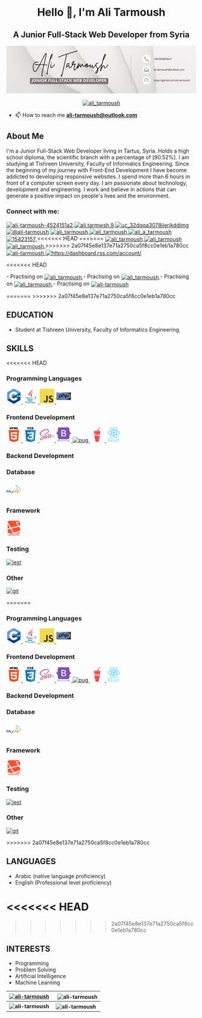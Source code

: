 <h1 align="center">Hello 👋, I'm Ali Tarmoush</h1>
<h2 align="center">A Junior Full-Stack Web Developer from Syria</h2>
<p align="center">
    <img alt="ali-tarmoush"src="ali-tarmoush.png">
</p>
<p align="center">
    <a href="https://twitter.com/ali_tarmoush" target="blank"><img src="https://img.shields.io/twitter/follow/ali_tarmoush?logo=twitter&style=for-the-badge" alt="ali_tarmoush" /></a>
</p>

- 📫 How to reach me **ali-tarmoush@outlook.com**

<h2>About Me</h2>
<p align="left">
    I'm a Junior Full-Stack Web Developer living in Tartus, Syria. Holds a high school diploma, the scientific branch with a percentage of [90.52%]. I am studying at Tishreen University, Faculty of Informatics Engineering. Since the beginning of my journey with Front-End Development I have become addicted to developing responsive websites. I spend more than 6 hours in front of a computer screen every day. I am passionate about technology, development and engineering. I work and believe in actions that can generate a positive impact on people's lives and the environment.
</p>
<h3 align="left">Connect with me:</h3>
<p align="left">
    <!-- linkedin -->
    <a href="https://linkedin.com/in/ali-tarmoush-4524151a2" target="_blank">
        <img align="center"alt="ali-tarmoush-4524151a2"height="30"src="https://raw.githubusercontent.com/rahuldkjain/github-profile-readme-generator/master/src/images/icons/Social/linked-in-alt.svg"width="40"> 
    </a>
    <!-- fb -->
    <a href="https://fb.com/ali.tarmwsh.9"target="_blank">
        <img align="center"alt="ali.tarmwsh.9"height="30"src="https://raw.githubusercontent.com/rahuldkjain/github-profile-readme-generator/master/src/images/icons/Social/facebook.svg"width="40"> 
    </a>
    <!-- youtube -->
    <a href="https://www.youtube.com/channel/UC_32dqqA3078JjERjKDdImg"target="_blank">
        <img align="center"alt="uc_32dqqa3078jjerjkddimg"height="30"src="https://raw.githubusercontent.com/rahuldkjain/github-profile-readme-generator/master/src/images/icons/Social/youtube.svg"width="40"> 
    </a>
    <!-- medium -->
    <a href="https://medium.com/@ali-tarmoush" target="blank"><img align="center" src="https://raw.githubusercontent.com/rahuldkjain/github-profile-readme-generator/master/src/images/icons/Social/medium.svg" alt="@ali-tarmoush" height="30" width="40" /></a>
    <!-- dev.to -->
    <a href="https://dev.to/ali_tarmoush"target="_blank">
        <img align="center"alt="ali_tarmoush"height="30"src="https://raw.githubusercontent.com/rahuldkjain/github-profile-readme-generator/master/src/images/icons/Social/devto.svg"width="40"> 
    </a>
    <!-- twitter -->
    <a href="https://twitter.com/ali_tarmoush"target="_blank">
        <img align="center"alt="ali_tarmoush"height="30"src="https://raw.githubusercontent.com/rahuldkjain/github-profile-readme-generator/master/src/images/icons/Social/twitter.svg"width="40"> 
    </a>
    <!-- instagram -->
    <a href="https://instagram.com/ali_a_tarmoush"target="_blank">
        <img align="center"alt="ali_a_tarmoush"height="30"src="https://raw.githubusercontent.com/rahuldkjain/github-profile-readme-generator/master/src/images/icons/Social/instagram.svg"width="40">
    </a>
    <!-- stackoverflow -->
    <a href="https://stackoverflow.com/users/15423157"target="_blank">
        <img align="center"alt="15423157"height="30"src="https://raw.githubusercontent.com/rahuldkjain/github-profile-readme-generator/master/src/images/icons/Social/stack-overflow.svg"width="40">
    </a>
<<<<<<< HEAD
=======
    <!-- codeforces -->
    <a href="https://codeforces.com/profile/ali_tarmoush"target="_blank">
    <img align="center"alt="ali_tarmoush"height="30"src="https://raw.githubusercontent.com/rahuldkjain/github-profile-readme-generator/master/src/images/icons/Social/codeforces.svg"width="40"> 
    </a>
    <!-- codechef -->
    <a href="https://www.codechef.com/users/ali_tarmoush" target="blank">
        <img align="center" src="https://cdn.jsdelivr.net/npm/simple-icons@3.1.0/icons/codechef.svg" alt="ali_tarmoush" height="30" width="40" />
    </a>
    <!-- hackerrank -->
    <a href="https://www.hackerrank.com/ali_tarmoush"target="_blank">
        <img align="center"alt="ali_tarmoush"height="30"src="https://raw.githubusercontent.com/rahuldkjain/github-profile-readme-generator/master/src/images/icons/Social/hackerrank.svg"width="40">
    </a>
>>>>>>> 2a07f45e8e137e71a2750ca5f8cc0e1eb1a780cc
    <!-- topcoder -->
    <a href="https://www.topcoder.com/members/ali-tarmoush"target="_blank">
        <img align="center"alt="ali-tarmoush"height="30"src="https://raw.githubusercontent.com/rahuldkjain/github-profile-readme-generator/master/src/images/icons/Social/topcoder.svg"width="40">
    </a>
    <!-- rss -->
    <a href="/https://dashboard.rss.com/account/" target="blank">
        <img align="center" src="https://raw.githubusercontent.com/rahuldkjain/github-profile-readme-generator/master/src/images/icons/Social/rss.svg" alt="https://dashboard.rss.com/account/" height="30" width="40" />
    </a>
</p>
<<<<<<< HEAD
<p align="left">
    <!-- codeforces -->
- Practising on
    <a href="https://codeforces.com/profile/ali_tarmoush"target="_blank">
    <img align="center"alt="ali_tarmoush"height="30"src="https://raw.githubusercontent.com/rahuldkjain/github-profile-readme-generator/master/src/images/icons/Social/codeforces.svg"width="40">
    </a>
    <!-- codechef -->
- Practising on 
    <a href="https://www.codechef.com/users/ali_tarmoush" target="blank">
    <img align="center" src="https://cdn.jsdelivr.net/npm/simple-icons@3.1.0/icons/codechef.svg" alt="ali_tarmoush" height="30" width="40" />
    </a>
    <!-- hackerrank -->
- Practising on 
    <a href="https://www.hackerrank.com/ali_tarmoush"target="_blank">
    <img align="center"alt="ali_tarmoush"height="30"src="https://raw.githubusercontent.com/rahuldkjain/github-profile-readme-generator/master/src/images/icons/Social/hackerrank.svg"width="40">
    </a>
    <!-- leetcode -->
- Practising on 
    <a href="https://www.leetcode.com/ali-tarmoush" target="blank"><img align="center" src="https://raw.githubusercontent.com/rahuldkjain/github-profile-readme-generator/master/src/images/icons/Social/leet-code.svg" alt="ali-tarmoush" height="30" width="40" /></a>
</p>
=======
>>>>>>> 2a07f45e8e137e71a2750ca5f8cc0e1eb1a780cc
<h2>EDUCATION</h2>

- Student at Tishreen University, Faculty of Informatics Engineering.
<h2>SKILLS</h2>
<<<<<<< HEAD
<h3>Programming Languages</h3>
<p align="left">
    <!-- C++ -->
    <a href="https://www.w3schools.com/cpp/"rel="noreferrer"target="_blank">
        <img alt="cplusplus"src="https://raw.githubusercontent.com/devicons/devicon/master/icons/cplusplus/cplusplus-original.svg"height="40"width="40"> 
    </a>
    <!-- java -->
    <a href="https://www.java.com"rel="noreferrer"target="_blank">
        <img alt="java"src="https://raw.githubusercontent.com/devicons/devicon/master/icons/java/java-original.svg"height="40"width="40"> 
    </a>
    <a href="https://developer.mozilla.org/en-US/docs/Web/JavaScript"rel="noreferrer"target="_blank">
        <img alt="javascript"src="https://raw.githubusercontent.com/devicons/devicon/master/icons/javascript/javascript-original.svg"height="40"width="40"> 
    </a>
    <a href="https://www.php.net"rel="noreferrer"target="_blank">
        <img alt="php"src="https://raw.githubusercontent.com/devicons/devicon/master/icons/php/php-original.svg"height="40"width="40">
        </a>
</p>
<h3>Frontend Development</h3>
<p align="left">
    <!-- html5 -->
    <a href="https://www.w3.org/html/"rel="noreferrer"target="_blank">
        <img alt="html5"src="https://raw.githubusercontent.com/devicons/devicon/master/icons/html5/html5-original-wordmark.svg"height="40"width="40">
    </a>
    <!-- css3 -->
    <a href="https://www.w3schools.com/css/"rel="noreferrer"target="_blank">
        <img alt="css3"src="https://raw.githubusercontent.com/devicons/devicon/master/icons/css3/css3-original-wordmark.svg"height="40"width="40"> 
    </a>
    <!-- sass -->
    <a href="https://sass-lang.com"rel="noreferrer"target="_blank">
        <img alt="sass"src="https://raw.githubusercontent.com/devicons/devicon/master/icons/sass/sass-original.svg"height="40"width="40">
    </a>
    <!-- bootstrap -->
    <a href="https://getbootstrap.com"rel="noreferrer"target="_blank">
        <img alt="bootstrap"src="https://raw.githubusercontent.com/devicons/devicon/master/icons/bootstrap/bootstrap-plain-wordmark.svg"height="40"width="40"> 
    </a>
    <!-- pugjs -->
    <a href="https://pugjs.org"rel="noreferrer"target="_blank">
        <img alt="pug"src="https://cdn.worldvectorlogo.com/logos/pug.svg"height="40"width="40"> 
    </a>
    <!-- gulpjs -->
    <a href="https://gulpjs.com"rel="noreferrer"target="_blank">
        <img alt="gulp"src="https://raw.githubusercontent.com/devicons/devicon/master/icons/gulp/gulp-plain.svg"height="40"width="40">
    </a>
    <!-- reactjs -->
    <a href="https://reactjs.org/"rel="noreferrer"target="_blank">
        <img alt="react"src="https://raw.githubusercontent.com/devicons/devicon/master/icons/react/react-original-wordmark.svg"height="40"width="40">
    </a>
</p>
<h3 align="left">Backend Development</h3>
<h3 align="left">Database</h3>
<p align="left">
    <a href="https://www.mysql.com/"rel="noreferrer"target="_blank">
        <img alt="mysql"src="https://raw.githubusercontent.com/devicons/devicon/master/icons/mysql/mysql-original-wordmark.svg"height="40"width="40">
    </a>
</p>
<h3 align="left">Framework</h3>
<p align="left">
    <a href="https://laravel.com/"rel="noreferrer"target="_blank">
        <img alt="laravel"src="https://raw.githubusercontent.com/devicons/devicon/master/icons/laravel/laravel-plain-wordmark.svg"height="40"width="40">
    </a>
</p>
<h3 align="left">Testing</h3>
    <a href="https://jestjs.io"rel="noreferrer"target="_blank">
        <img alt="jest"src="https://www.vectorlogo.zone/logos/jestjsio/jestjsio-icon.svg"height="40"width="40">
    </a>
<h3 align="left">Other</h3>
<p align="left">
    <a href="https://git-scm.com/"rel="noreferrer"target="_blank">
        <img alt="git"src="https://www.vectorlogo.zone/logos/git-scm/git-scm-icon.svg"height="40"width="40">
    </a>
</p>
=======
<h3>Programming Languages</h3><p align="left"><a href="https://www.w3schools.com/cpp/"rel="noreferrer"target="_blank"><img alt="cplusplus"src="https://raw.githubusercontent.com/devicons/devicon/master/icons/cplusplus/cplusplus-original.svg"height="40"width="40"> </a><a href="https://www.java.com"rel="noreferrer"target="_blank"><img alt="java"src="https://raw.githubusercontent.com/devicons/devicon/master/icons/java/java-original.svg"height="40"width="40"> </a><a href="https://developer.mozilla.org/en-US/docs/Web/JavaScript"rel="noreferrer"target="_blank"><img alt="javascript"src="https://raw.githubusercontent.com/devicons/devicon/master/icons/javascript/javascript-original.svg"height="40"width="40"> </a><a href="https://www.php.net"rel="noreferrer"target="_blank"><img alt="php"src="https://raw.githubusercontent.com/devicons/devicon/master/icons/php/php-original.svg"height="40"width="40"></a></p><h3>Frontend Development</h3><p align="left"><a href="https://www.w3.org/html/"rel="noreferrer"target="_blank"><img alt="html5"src="https://raw.githubusercontent.com/devicons/devicon/master/icons/html5/html5-original-wordmark.svg"height="40"width="40"> </a><a href="https://www.w3schools.com/css/"rel="noreferrer"target="_blank"><img alt="css3"src="https://raw.githubusercontent.com/devicons/devicon/master/icons/css3/css3-original-wordmark.svg"height="40"width="40"> </a><a href="https://sass-lang.com"rel="noreferrer"target="_blank"><img alt="sass"src="https://raw.githubusercontent.com/devicons/devicon/master/icons/sass/sass-original.svg"height="40"width="40"> </a><a href="https://getbootstrap.com"rel="noreferrer"target="_blank"><img alt="bootstrap"src="https://raw.githubusercontent.com/devicons/devicon/master/icons/bootstrap/bootstrap-plain-wordmark.svg"height="40"width="40"> </a><a href="https://pugjs.org"rel="noreferrer"target="_blank"><img alt="pug"src="https://cdn.worldvectorlogo.com/logos/pug.svg"height="40"width="40"> </a><a href="https://gulpjs.com"rel="noreferrer"target="_blank"><img alt="gulp"src="https://raw.githubusercontent.com/devicons/devicon/master/icons/gulp/gulp-plain.svg"height="40"width="40"> </a><a href="https://reactjs.org/"rel="noreferrer"target="_blank"><img alt="react"src="https://raw.githubusercontent.com/devicons/devicon/master/icons/react/react-original-wordmark.svg"height="40"width="40"></a></p><h3 align="left">Backend Development</h3><h3 align="left">Database</h3><p align="left"><a href="https://www.mysql.com/"rel="noreferrer"target="_blank"><img alt="mysql"src="https://raw.githubusercontent.com/devicons/devicon/master/icons/mysql/mysql-original-wordmark.svg"height="40"width="40"></a></p><h3 align="left">Framework</h3><p align="left"><a href="https://laravel.com/"rel="noreferrer"target="_blank"><img alt="laravel"src="https://raw.githubusercontent.com/devicons/devicon/master/icons/laravel/laravel-plain-wordmark.svg"height="40"width="40"></a></p><h3 align="left">Testing</h3><a href="https://jestjs.io"rel="noreferrer"target="_blank"><img alt="jest"src="https://www.vectorlogo.zone/logos/jestjsio/jestjsio-icon.svg"height="40"width="40"></a><h3 align="left">Other</h3><p align="left"><a href="https://git-scm.com/"rel="noreferrer"target="_blank"><img alt="git"src="https://www.vectorlogo.zone/logos/git-scm/git-scm-icon.svg"height="40"width="40"></a></p>
>>>>>>> 2a07f45e8e137e71a2750ca5f8cc0e1eb1a780cc

<h2>LANGUAGES</h2>

- Arabic (native language proficiency)
- English (Professional level proficiency)

<<<<<<< HEAD
=======

>>>>>>> 2a07f45e8e137e71a2750ca5f8cc0e1eb1a780cc
<h2>INTERESTS</h2>

- Programming
- Problem Solving
- Artificial Intelligence
- Machine Learning
<table align="center">
    <tr>
        <th>
            <a href="https://github.com/ryo-ma/github-profile-trophy">
                <img src="https://github-profile-trophy.vercel.app/?username=ali-tarmoush" alt="ali-tarmoush" />
            </a>
        </th>
        <th>  
            <img align="center"alt="ali-tarmoush"src="https://github-readme-stats.vercel.app/api?username=ali-tarmoush&show_icons=true&locale=en">
        </th>
    </tr>
    <tr>
        <th>
            <img align="left"alt="ali-tarmoush"src="https://github-readme-stats.vercel.app/api/top-langs?username=ali-tarmoush&show_icons=true&locale=en&layout=compact">
        </th>
        <th>
            <img align="center"alt="ali-tarmoush"src="https://github-readme-streak-stats.herokuapp.com/?user=ali-tarmoush&">
        </th>
    </tr>
</table>

